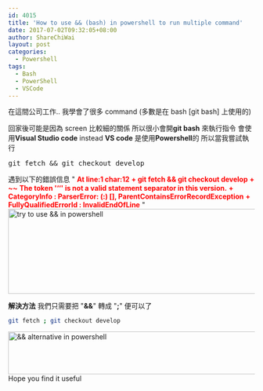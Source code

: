 ```yaml
---
id: 4015
title: 'How to use && (bash) in powershell to run multiple command'
date: 2017-07-02T09:32:05+08:00
author: ShareChiWai
layout: post
categories:
  - Powershell
tags:
  - Bash
  - PowerShell
  - VSCode
---
```


在這間公司工作..
我學會了很多 command (多數是在 bash [git bash] 上使用的)

回家後可能是因為 screen 比較細的關係
所以很小會開**git bash** 來執行指令
會使用**Visual Studio code** instead
**VS code** 是使用**Powershell**的
所以當我嘗試執行

<pre>git fetch && git checkout develop
</pre>

遇到以下的錯誤信息
"
<span style="color: #ff0000;"><strong>At line:1 char:12</strong></span>
<span style="color: #ff0000;"><strong>+ git fetch && git checkout develop</strong></span>
<span style="color: #ff0000;"><strong>+ ~~</strong></span>
<span style="color: #ff0000;"><strong>The token '‘‘' is not a valid statement separator in this version.</strong></span>
<span style="color: #ff0000;"><strong> + CategoryInfo : ParserError: (:) [], ParentContainsErrorRecordException</strong></span>
<span style="color: #ff0000;"><strong> + FullyQualifiedErrorId : InvalidEndOfLine</strong></span>
"
[<img class="alignnone size-large wp-image-4016" src="https://i2.wp.com/blog.sharechiwai.com/wp-content/uploads/2017/07/ampSignOnPowerShell.png?resize=625%2C173" alt="try to use && in powershell" width="625" height="173" sizes="(max-width: 625px) 100vw, 625px" data-recalc-dims="1" />](https://i2.wp.com/blog.sharechiwai.com/wp-content/uploads/2017/07/ampSignOnPowerShell.png)

**解決方法**
我們只需要把 "**&&**" 轉成 "**;**" 便可以了

```bash
git fetch ; git checkout develop
```

[<img class="alignnone size-large wp-image-4017" src="https://i1.wp.com/blog.sharechiwai.com/wp-content/uploads/2017/07/semicolonOnPowerShell.png?resize=625%2C87" alt="&& alternative in powershell" width="625" height="87" sizes="(max-width: 625px) 100vw, 625px" data-recalc-dims="1" />](https://i1.wp.com/blog.sharechiwai.com/wp-content/uploads/2017/07/semicolonOnPowerShell.png)
Hope you find it useful
